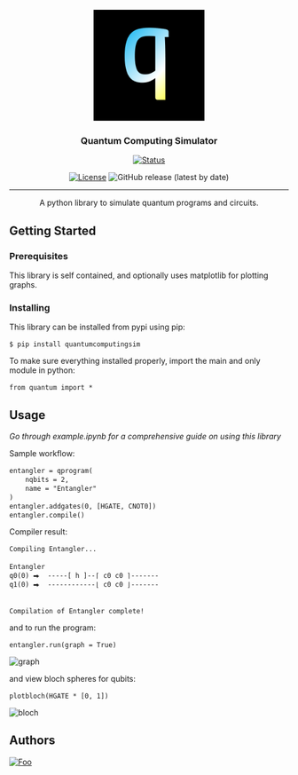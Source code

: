 <p align="center">
  <a href="https://github.com/StealthyPanda/quantumcomputingsim" rel="noopener">
 <img width=200px height=200px src="./docs/logo.png" alt="Project logo"></a>
</p>

<h3 align="center">Quantum Computing Simulator  </h3>

<div align="center">

  [![Status](https://img.shields.io/badge/status-active-success.svg)]() 
  <!-- [![GitHub Issues](https://img.shields.io/github/issues/stealthypanda/quantumcomputingsim.svg)](https://img.shields.io/github/issues/stealthypanda/quantumcomputingsim.svg)
  [![GitHub Pull Requests](https://img.shields.io/github/issues-pr/stealthypanda/quantumcomputingsim.svg)](https://img.shields.io/github/issues-pr/stealthypanda/quantumcomputingsim.svg) -->
  [![License](https://img.shields.io/badge/license-MIT-blue.svg)](/LICENSE)
  ![GitHub release (latest by date)](https://img.shields.io/github/v/release/stealthypanda/quantumcomputingsim)

</div>

---

<p align="center"> A python library to simulate quantum programs and circuits.
    <br> 
</p>

<!-- ## Table of Contents
- [Table of Contents](#table-of-contents)
- [Getting Started ](#getting-started-)
  - [Prerequisites](#prerequisites)
  - [Installing](#installing)
- [Usage ](#usage-)
- [Authors ](#authors-) -->

<!-- ## About <a name = "about"></a>
A python library to simulate quantum computing on classical computers. -->

## Getting Started <a name = "getting_started"></a>

### Prerequisites
This library is self contained, and optionally uses matplotlib for plotting graphs.

### Installing
This library can be installed from pypi using pip:


```
$ pip install quantumcomputingsim
```

To make sure everything installed properly, import the main and only module in python:

```
from quantum import *
```

<!-- ## 🔧 Running the tests <a name = "tests"></a>
Explain how to run the automated tests for this system.

### Break down into end to end tests
Explain what these tests test and why

```
Give an example
```

### And coding style tests
Explain what these tests test and why

```
Give an example
``` -->

## Usage <a name="usage"></a>
*Go through example.ipynb for a comprehensive guide on using this library*

Sample workflow:

```
entangler = qprogram(
    nqbits = 2,
    name = "Entangler"
)
entangler.addgates(0, [HGATE, CNOT0])
entangler.compile()
```
Compiler result:
```
Compiling Entangler...

Entangler
q0(0) ⮕  -----[ h ]--⌈ c0 c0 ⌉-------
q1(0) ⮕  ------------⌊ c0 c0 ⌋-------


Compilation of Entangler complete!
```

and to run the program:

```
entangler.run(graph = True)
```
![graph](./docs/graph.png)

and view bloch spheres for qubits:
```
plotbloch(HGATE * [0, 1])
```
![bloch](./docs/bloch.png)

<!-- ## 🚀 Deployment <a name = "deployment"></a>
Add additional notes about how to deploy this on a live system.

## ⛏️ Built Using <a name = "built_using"></a>
- [MongoDB](https://www.mongodb.com/) - Database
- [Express](https://expressjs.com/) - Server Framework
- [VueJs](https://vuejs.org/) - Web Framework
- [NodeJs](https://nodejs.org/en/) - Server Environment -->

## Authors <a name = "authors"></a>
[![Foo](https://img.shields.io/badge/Made_with_❤️_by-@stealthypanda🐼-orange?style=for-the-badge&logo=python&link=)](https://sites.google.com/iitj.ac.in/stealthypanda/home)



<!-- 
See also the list of [contributors](https://github.com/kylelobo/The-Documentation-Compendium/contributors) who participated in this project.

## 🎉 Acknowledgements <a name = "acknowledgement"></a>
- Hat tip to anyone whose code was used
- Inspiration
- References -->
